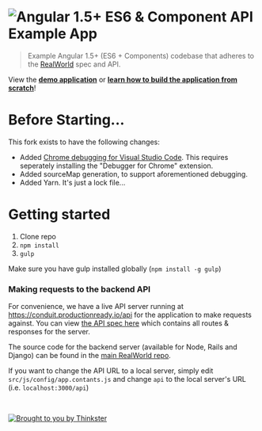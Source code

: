 # ![Angular 1.5+ ES6 & Component API Example App](project-logo.png)

> Example Angular 1.5+ (ES6 + Components) codebase that adheres to the [RealWorld](https://github.com/gothinkster/realworld-example-apps) spec and API.

View the **[demo application](https://angularjs.realworld.io)** or **[learn how to build the application from scratch](https://thinkster.io/angularjs-es6-tutorial)**!

# Before Starting...

This fork exists to have the following changes:

 * Added [Chrome debugging for Visual Studio Code](https://code.visualstudio.com/blogs/2016/02/23/introducing-chrome-debugger-for-vs-code). This requires seperately installing the "Debugger for Chrome" extension.
 * Added sourceMap generation, to support aforementioned debugging.
 * Added Yarn.  It's just a lock file...

# Getting started

1. Clone repo
2. `npm install`
3. `gulp`

Make sure you have gulp installed globally (`npm install -g gulp`)

### Making requests to the backend API

For convenience, we have a live API server running at https://conduit.productionready.io/api for the application to make requests against. You can view [the API spec here](https://github.com/GoThinkster/productionready/blob/master/api) which contains all routes & responses for the server.

The source code for the backend server (available for Node, Rails and Django) can be found in the [main RealWorld repo](https://github.com/gothinkster/realworld).

If you want to change the API URL to a local server, simply edit `src/js/config/app.contants.js` and change `api` to the local server's URL (i.e. `localhost:3000/api`)

<br />

[![Brought to you by Thinkster](https://raw.githubusercontent.com/gothinkster/realworld/master/media/end.png)](https://thinkster.io)
